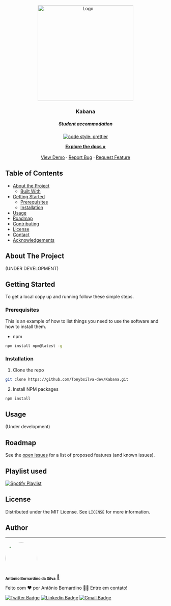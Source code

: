 

<p align="center">
  <a href="https://github.com/Tonybsilva-dev/Kabana">
    <img src="https://i.imgur.com/7wO9Uht.png" alt="Logo" width="300" height="300">
  </a>
  <h3 align="center">Kabana</h3>
  <h5 align="center">Student accommodation</h5>
       
  <p align="center"> 
 <a href="#badge">
    <img alt="code style: prettier" src="https://img.shields.io/badge/code_style-prettier-ff69b4.svg?style=flat-square"></a>
  <a href="https://gitter.im/jlongster/prettier">
</p>
  <p align="center">
    <a href="https://github.com/Tonybsilva-dev/Kabana/wiki"><strong>Explore the docs »</strong></a>
    <br />
    <br />
    <a href="https://github.com/Tonybsilva-dev/Kabana">View Demo</a>
    ·
    <a href="https://github.com/Tonybsilva-dev/Kabana/issues">Report Bug</a>
    ·
    <a href="https://github.com/Tonybsilva-dev/Kabana/issues">Request Feature</a>
  </p>
</p>



<!-- TABLE OF CONTENTS -->
## Table of Contents

* [About the Project](#about-the-project)
  * [Built With](#built-with)
* [Getting Started](#getting-started)
  * [Prerequisites](#prerequisites)
  * [Installation](#installation)
* [Usage](#usage)
* [Roadmap](#roadmap)
* [Contributing](#contributing)
* [License](#license)
* [Contact](#contact)
* [Acknowledgements](#acknowledgements)


## About The Project
(UNDER DEVELOPMENT)

<!-- GETTING STARTED -->
## Getting Started

To get a local copy up and running follow these simple steps.

### Prerequisites

This is an example of how to list things you need to use the software and how to install them.
* npm
```sh
npm install npm@latest -g
```

### Installation

1. Clone the repo
```sh
git clone https://github.com/Tonybsilva-dev/Kabana.git
```
2. Install NPM packages
```sh
npm install
```



<!-- USAGE EXAMPLES -->
## Usage
(Under development)



<!-- ROADMAP -->
## Roadmap

See the [open issues](https://github.com/Tonybsilva-dev/Kabana/issues) for a list of proposed features (and known issues).



<!-- PLAYLIST -->
## Playlist used

[![Spotify Playlist](https://cdn0.iconfinder.com/data/icons/social-network-24/512/Spotify-128.png)](https://open.spotify.com/playlist/0hMS06CCHtFNR0fMK2KBZ8?si=ALYlc07RTmKGP0lNDW6MiQ)



<!-- LICENSE -->
## License

Distributed under the MIT License. See `LICENSE` for more information.



<!-- AUTHOR -->
## Author
---

<a href="https://tonybsilva-data.vercel.app/">
 <img style="border-radius: 100%;" src="https://avatars0.githubusercontent.com/u/54373473?s=460&u=374220a5cb34f019be55f16e3103a0e5905c0727&v=4" width="100px;" alt=""/>
 <br />
 <sub><b>Antônio Bernardino da Silva</b></sub></a> <a href="https://tonybsilva-data.vercel.app/" title="Portfólio">📄</a>


Feito com ❤️ por Antônio Bernardino 👋🏽 Entre em contato!

[![Twitter Badge](https://img.shields.io/badge/-@Tonybsilva-1ca0f1?style=flat-square&labelColor=1ca0f1&logo=twitter&logoColor=white&link=https://twitter.com/tonybsivlaaa)](https://twitter.com/tonybsilvaaa) [![Linkedin Badge](https://img.shields.io/badge/-Antonio-blue?style=flat-square&logo=Linkedin&logoColor=white&link=https://www.linkedin.com/in/tony-silva/)](https://www.linkedin.com/in/tony-silva/) 
[![Gmail Badge](https://img.shields.io/badge/-tonybsilvadev@gmail.com-c14438?style=flat-square&logo=Gmail&logoColor=white&link=mailto:tonybsilva-dev@gmail.com)](mailto:tonybsilvadev@gmail.com)


